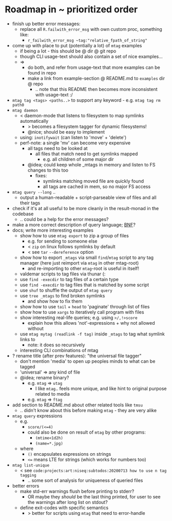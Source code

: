 # Roadmap in ~ prioritized order

* finish up better error messages:
  * replace all `R.failwith_error_msg` with own custom proc, something like:
    * `r_failwith_error_msg ~tag:"relative_fpath_of_string"`
* come up with place to put (potentially a lot) of `mtag` examples
  * if being a lot - this should be @ dir @ git repo
  * though CLI usage-text should also contain a set of nice examples...
  * => 
    * do both, and refer from usage-text that more examples can be found in repo
    * make a link from example-section @ README.md to `examples` dir @ repo
      * .. note that this README then becomes more inconsistent with usage-text :/
* `mtag tag <tags> <paths..>` to support any keyword - e.g. `mtag tag rm path0`
* `mtag daemon`
  * < daemon-mode that listens to filesystem to map symlinks automatically
    * \> becomes a filesystem tagger for dynamic filesystems!
    * @nice; should be easy to implement
  * using: `inotifywait` (can listen to 'move' + 'delete')
  * perf-note: a single 'mv' can become very expensive
    * all tags need to be looked at
      * all files that match need to get symlinks mapped
        * e.g. all children of some major dir
    * @idea; could keep whole _mtags in memory and listen to FS changes to this too
      * fixes:
        * symlinks matching moved file are quickly found
        * all tags are cached in mem, so no major FS access 
* `mtag query --long` ..
  * output a human-readable + script-parseable view of files and all their tags
* check if it's at all useful to be more cleanly in the result-monad in the codebase
  * .. could be a help for the error messages?
* make a more correct description of query language; 
  [BNF](https://en.wikipedia.org/wiki/Backus%E2%80%93Naur_form)? 
* docs; write more interesting examples
  * show how to use `mtag export` to zip a group of files 
    * e.g. for sending to someone else
    * \< `zip` on linux follows symlinks by default
    * \< see `tar` `--dereference` option
  * show how to export `_mtags` via small `find`/`mtag` script to any tag manager 
    (here just reimport via `mtag` in other mtag-root)
    * and re-importing to other `mtag`-root is useful in itself!
  * valdemar scripts to tag files via thunar (:
  * use `find -execdir` to tag files of a certain type 
  * use `find -execdir` to tag files that is matched by some script
  * use `shuf` to shuffle the output of `mtag query`
  * use `tree _mtags` to find broken symlinks
    * and show how to fix them
  * show how to use `tail` + `head` to 'paginate' through list of files
  * show how to use `xargs` to iteratively call program with files
  * show interesting real-life queries; e.g. using `>/,!>score`
    * explain how this allows 'not'-expressions + why not allowed without
  * use `mtag mytag (readlink -f tag)` inside `_mtags` to tag what symlink links to
    * note: it does so recursively
  * interesting CLI combinations of mtag
* ? rename title (after prev features): "the universal file tagger"
  * don't mention 'media' to open up peoples minds to what can be tagged
  * 'universal' => any kind of file
  * @idea; rename binary?
    * e.g. `mtag` => `utag` 
      * I like `mtag`.. feels more unique, and like hint to original purpose
        related to media
    * e.g. `mtag` => `ftag` 
* add section to README.md about other related tools like `tmsu`
  * .. didn't know about this before making `mtag` - they are very alike
* `mtag query` expressions 
  * e.g. 
    * `score/(<=4)` 
    * could also be done on result of `mtag` by other programs:
      * `(mtime<1d2h)`
      * `(name=*.jpg)`
  * where
    * `()` encapsulates expressions on strings
    * `<=` means LTE for strings (which works for numbers too)
* `mtag list-unique`
  * < see `code:projects:art:niseq:subtodos:20200713 how to use n tag tagging`
    * .. some sort of analysis for uniqueness of queried files
* better errors 
  * make std-err warnings flush before printing to stderr?
    * OR maybe they _should_ be the last thing printed, for user to see the warnings 
      after long list on stdout?
  * define exit-codes with specific semantics 
    * \> better for scripts using `mtag` that need to error-handle
        
